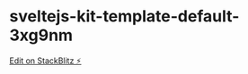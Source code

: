 # sveltejs-kit-template-default-3xg9nm

[Edit on StackBlitz ⚡️](https://stackblitz.com/edit/sveltejs-kit-template-default-3xg9nm)